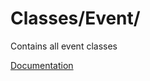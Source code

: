 # Classes/Event/

Contains all event classes

[Documentation](https://docs.typo3.org/m/typo3/reference-coreapi/main/en-us/ApiOverview/Events/EventDispatcher/Index.html)